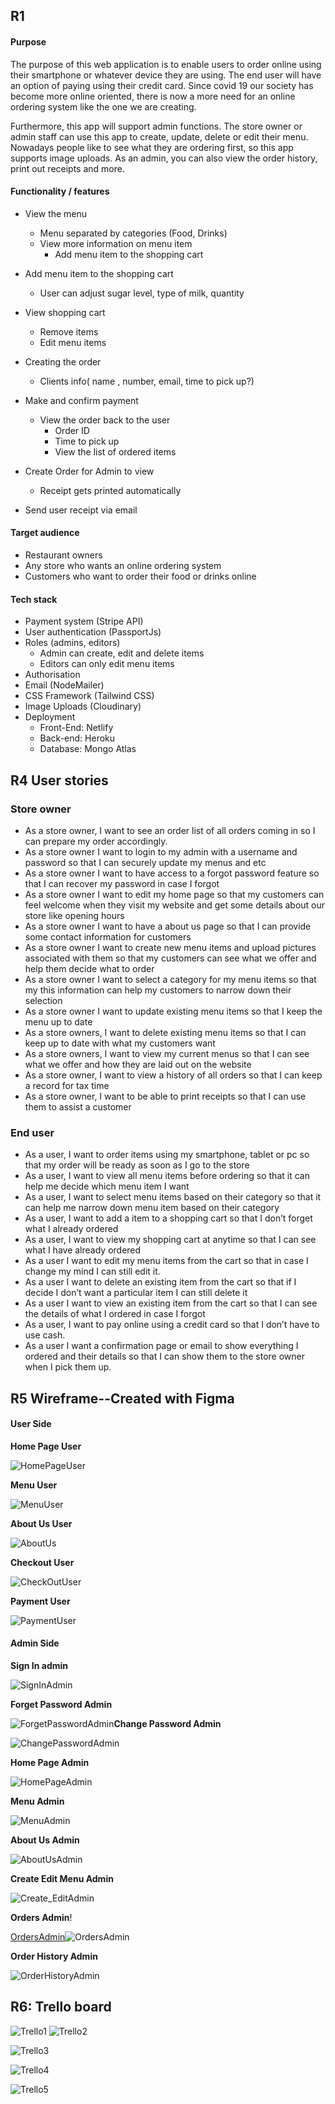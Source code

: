 

## R1

#### Purpose
The purpose of this web application is to enable users to order online using their smartphone or whatever device they are using. The end user will have an option of paying using their credit card. Since covid 19 our society has become more online oriented, there is now a more need for an online ordering system like the one we are creating.

Furthermore, this app will support admin functions. The store owner or admin staff can use this app to create, update, delete or edit their menu. Nowadays people like to see what they are ordering first, so this app supports image uploads. As an admin, you can also view the order history, print out receipts and more. 

#### Functionality / features
- View the menu
    - Menu separated by categories (Food, Drinks)
    - View more information on menu item
        - Add menu item to the shopping cart
- Add menu item to the shopping cart
    - User can adjust sugar level, type of milk, quantity


- View shopping cart
    -   Remove items
    -   Edit menu items
- Creating the order
    - Clients info( name , number, email, time to pick up?)
- Make and confirm payment
    - View the order back to the user
        - Order ID
        - Time to pick up
        - View the list of ordered items
- Create Order for Admin to view
    - Receipt gets printed automatically
- Send user receipt via email

#### Target audience
- Restaurant owners
- Any store who wants an online ordering system
- Customers who want to order their food or drinks online 

#### Tech stack
- Payment system (Stripe API)
- User authentication (PassportJs)
- Roles (admins, editors)
    - Admin can create, edit and delete items
    - Editors can only edit menu items
- Authorisation 
- Email (NodeMailer)
- CSS Framework (Tailwind CSS)
- Image Uploads (Cloudinary)
- Deployment
    - Front-End: Netlify
    - Back-end: Heroku
    - Database: Mongo Atlas


## R4 User stories
### Store owner
- As a store owner, I want to see an order list of all orders coming in so I can prepare my order accordingly.
- As a store owner I want to login to my admin with a username and password so that I can securely update my menus and etc
- As a store owner I want to have access to a forgot password feature so that I can recover my password in case I forgot
- As a store owner I want to edit my home page so that my customers can feel welcome when they visit my website and get some details about our store like opening hours
- As a store owner I want to have a about us page so that I can provide some contact information for customers
- As a store owner I want to create new menu items and upload pictures associated with them so that my customers can see what we offer and help them decide what to order
- As a store owner I want to select a category for my menu items so that my this information can help my customers to narrow down their selection
- As a store owner I want to update existing menu items so that I keep the menu up to date
- As a store owners, I want to delete existing menu items so that I can keep up to date with what my customers want
- As a store owners, I want to view my current menus so that I can see what we offer and how they are laid out on the website
- As a store owner, I want to view a history of all orders so that I can keep a record for tax time
- As a store owner, I want to be able to print receipts so that I can use them to assist a customer


### End user
- As a user, I want to order items using my smartphone, tablet or pc so that my order will be ready as soon as I go to the store
- As a user, I want to view all menu items before ordering so that it can help me decide which menu item I want
- As a user, I want to select menu items based on their category so that it can help me narrow down menu item based on their category
- As a user, I want to add a item to a shopping cart so that I don’t forget what I already ordered
- As a user, I want to view my shopping cart at anytime so that I can see what I have already ordered
- As a user I want to edit my menu items from the cart so that in case I change my mind I can still edit it.
- As a user I want to delete an existing item from the cart so that if I decide I don’t want a particular item I can still delete it
- As a user I want to view an existing item from the cart so that I can see the details of what I ordered in case I forgot
- As a user, I want to pay online using a credit card so that I don’t have to use cash.
- As a user I want a confirmation page or email to show everything I ordered and their details so that I can show them to the store owner when I pick them up.

## R5 Wireframe--Created with Figma

#### User Side

**Home Page User**

![HomePageUser](/Users/leslie/Desktop/Coder-Assignment/term_3/CoderCafe/part-a/src/HomePageUser.png)

**Menu User**

![MenuUser](/Users/leslie/Desktop/Coder-Assignment/term_3/CoderCafe/part-a/src/MenuUser.png)

**About Us User**

![AboutUs](/Users/leslie/Desktop/Coder-Assignment/term_3/CoderCafe/part-a/src/AboutUs.png)

**Checkout User**

![CheckOutUser](/Users/leslie/Desktop/Coder-Assignment/term_3/CoderCafe/part-a/src/CheckOutUser.png)

**Payment User**

![PaymentUser](/Users/leslie/Desktop/Coder-Assignment/term_3/CoderCafe/part-a/src/PaymentUser.png)

#### Admin Side

**Sign In admin**

![SignInAdmin](/Users/leslie/Desktop/Coder-Assignment/term_3/CoderCafe/part-a/src/SignInAdmin.png)

**Forget Password Admin**

![ForgetPasswordAdmin](/Users/leslie/Desktop/Coder-Assignment/term_3/CoderCafe/part-a/src/ForgetPasswordAdmin.png)**Change Password Admin**

![ChangePasswordAdmin](/Users/leslie/Desktop/Coder-Assignment/term_3/CoderCafe/part-a/src/ChangePasswordAdmin.png)

**Home Page Admin**

![HomePageAdmin](/Users/leslie/Desktop/Coder-Assignment/term_3/CoderCafe/part-a/src/HomePageAdmin.png)

**Menu Admin**

![MenuAdmin](/Users/leslie/Desktop/Coder-Assignment/term_3/CoderCafe/part-a/src/MenuAdmin.png)

**About Us Admin**

![AboutUsAdmin](/Users/leslie/Desktop/Coder-Assignment/term_3/CoderCafe/part-a/src/AboutUsAdmin.png)

**Create Edit Menu Admin**

![Create_EditAdmin](/Users/leslie/Desktop/Coder-Assignment/term_3/CoderCafe/part-a/src/Create_EditAdmin.png)

**Orders Admin**!

[OrdersAdmin](/Users/leslie/Desktop/Coder-Assignment/term_3/CoderCafe/part-a/src/OrdersAdmin.png)![OrdersAdmin](/Users/leslie/Desktop/Coder-Assignment/term_3/CoderCafe/part-a/src/OrdersAdmin.png)

**Order History Admin**

![OrderHistoryAdmin](/Users/leslie/Desktop/Coder-Assignment/term_3/CoderCafe/part-a/src/OrderHistoryAdmin.png)



## R6: Trello board

![Trello1](/Users/leslie/Desktop/Coder-Assignment/term_3/CoderCafe/part-a/src/Trello1.png)
![Trello2](/Users/leslie/Desktop/Coder-Assignment/term_3/CoderCafe/part-a/src/Trello2.png)

![Trello3](/Users/leslie/Desktop/Coder-Assignment/term_3/CoderCafe/part-a/src/Trello3.png)

![Trello4](/Users/leslie/Desktop/Coder-Assignment/term_3/CoderCafe/part-a/src/Trello4.png)

![Trello5](/Users/leslie/Desktop/Coder-Assignment/term_3/CoderCafe/part-a/src/Trello5.png)